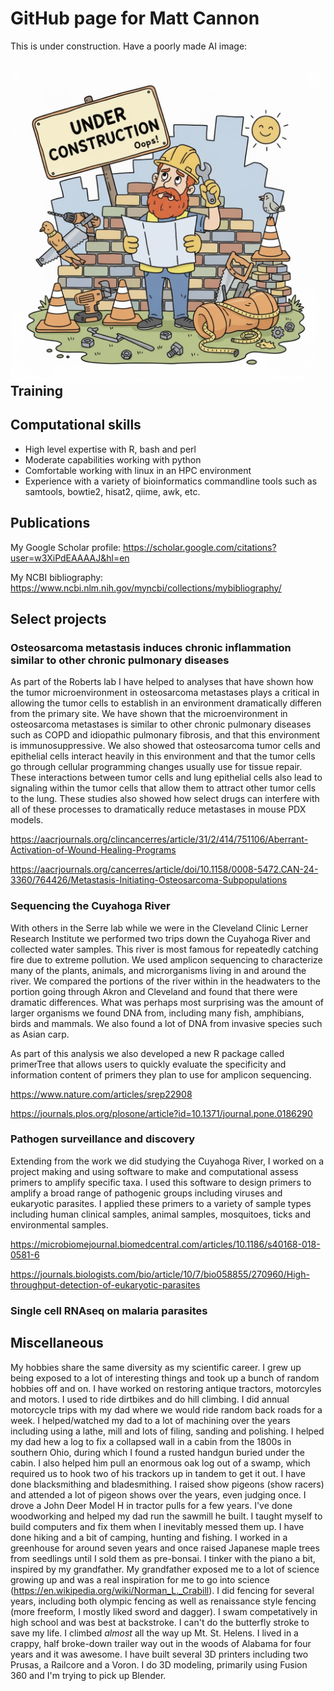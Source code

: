 # GitHub page for Matt Cannon

This is under construction. Have a poorly made AI image:

<br>

<img align="left" src="under_construction.jpg" alt="just, what?" width="500" height="500"/>

<br>

## Training

## Computational skills

- High level expertise with R, bash and perl
- Moderate capabilities working with python
- Comfortable working with linux in an HPC environment
- Experience with a variety of bioinformatics commandline tools such as samtools, bowtie2, hisat2, qiime, awk, etc.


## Publications
My Google Scholar profile:
https://scholar.google.com/citations?user=w3XiPdEAAAAJ&hl=en

My NCBI bibliography:
https://www.ncbi.nlm.nih.gov/myncbi/collections/mybibliography/

## Select projects

### Osteosarcoma metastasis induces chronic inflammation similar to other chronic pulmonary diseases
As part of the Roberts lab I have helped to analyses that have shown how the tumor microenvironment in osteosarcoma metastases plays a critical in allowing the tumor cells to establish in an environment dramatically differen from the primary site. We have shown that the microenvironment in osteosarcoma metastases is similar to other chronic pulmonary diseases such as COPD and idiopathic pulmonary fibrosis, and that this environment is immunosuppressive. We also showed that osteosarcoma tumor cells and epithelial cells interact heavily in this environment and that the tumor cells go through cellular programming changes usually use for tissue repair. These interactions between tumor cells and lung epithelial cells also lead to signaling within the tumor cells that allow them to attract other tumor cells to the lung. These studies also showed how select drugs can interfere with all of these processes to dramatically reduce metastases in mouse PDX models. 

https://aacrjournals.org/clincancerres/article/31/2/414/751106/Aberrant-Activation-of-Wound-Healing-Programs

https://aacrjournals.org/cancerres/article/doi/10.1158/0008-5472.CAN-24-3360/764426/Metastasis-Initiating-Osteosarcoma-Subpopulations


### Sequencing the Cuyahoga River
With others in the Serre lab while we were in the Cleveland Clinic Lerner Research Institute we performed two trips down the Cuyahoga River and collected water samples. This river is most famous for repeatedly catching fire due to extreme pollution. We used amplicon sequencing to characterize many of the plants, animals, and microrganisms living in and around the river. We compared the portions of the river within in the headwaters to the portion going through Akron and Cleveland and found that there were dramatic differences. What was perhaps most surprising was the amount of larger organisms we found DNA from, including many fish, amphibians, birds and mammals. We also found a lot of DNA from invasive species such as Asian carp.

As part of this analysis we also developed a new R package called primerTree that allows users to quickly evaluate the specificity and information content of primers they plan to use for amplicon sequencing.

https://www.nature.com/articles/srep22908

https://journals.plos.org/plosone/article?id=10.1371/journal.pone.0186290

### Pathogen surveillance and discovery
Extending from the work we did studying the Cuyahoga River, I worked on a project making and using software to make and computational assess primers to amplify specific taxa. I used this software to design primers to amplify a broad range of pathogenic groups including viruses and eukaryotic parasites. I applied these primers to a variety of sample types including human clinical samples, animal samples, mosquitoes, ticks and environmental samples.

https://microbiomejournal.biomedcentral.com/articles/10.1186/s40168-018-0581-6

https://journals.biologists.com/bio/article/10/7/bio058855/270960/High-throughput-detection-of-eukaryotic-parasites

### Single cell RNAseq on malaria parasites

## Miscellaneous

My hobbies share the same diversity as my scientific career. I grew up being exposed to a lot of interesting things and took up a bunch of random hobbies off and on. I have worked on restoring antique tractors, motorcyles and motors. I used to ride dirtbikes and do hill climbing. I did annual motorcycle trips with my dad where we would ride random back roads for a week. I helped/watched my dad to a lot of machining over the years including using a lathe, mill and lots of filing, sanding and polishing. I helped my dad hew a log to fix a collapsed wall in a cabin from the 1800s in southern Ohio, during which I found a rusted handgun buried under the cabin. I also helped him pull an enormous oak log out of a swamp, which required us to hook two of his trackors up in tandem to get it out. I have done blacksmithing and bladesmithing. I raised show pigeons (show racers) and attended a lot of pigeon shows over the years, even judging once. I drove a John Deer Model H in tractor pulls for a few years. I've done woodworking and helped my dad run the sawmill he built. I taught myself to build computers and fix them when I inevitably messed them up. I have done hiking and a bit of camping, hunting and fishing. I worked in a greenhouse for around seven years and once raised Japanese maple trees from seedlings until I sold them as pre-bonsai. I tinker with the piano a bit, inspired by my grandfather. My grandfather exposed me to a lot of science growing up and was a real inspiration for me to go into science (https://en.wikipedia.org/wiki/Norman_L._Crabill). I did fencing for several years, including both olympic fencing as well as renaissance style fencing (more freeform, I mostly liked sword and dagger). I swam competatively in high school and was best at backstroke. I can't do the butterfly stroke to save my life. I climbed *almost* all the way up Mt. St. Helens. I lived in a crappy, half broke-down trailer way out in the woods of Alabama for four years and it was awesome. I have built several 3D printers including two Prusas, a Railcore and a Voron. I do 3D modeling, primarily using Fusion 360 and I'm trying to pick up Blender.
